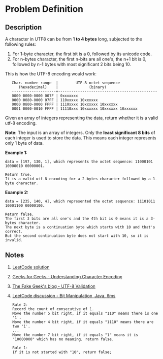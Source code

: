 # Problem Definition

## Description

A character in UTF8 can be from **1 to 4 bytes** long, subjected to the following rules:

1. For 1-byte character, the first bit is a 0, followed by its unicode code.
2. For n-bytes character, the first n-bits are all one's, the n+1 bit is 0, followed by n-1 bytes with most significant 2 bits being 10.

This is how the UTF-8 encoding would work:

```text
   Char. number range  |        UTF-8 octet sequence
      (hexadecimal)    |              (binary)
   --------------------+---------------------------------------------
   0000 0000-0000 007F | 0xxxxxxx
   0000 0080-0000 07FF | 110xxxxx 10xxxxxx
   0000 0800-0000 FFFF | 1110xxxx 10xxxxxx 10xxxxxx
   0001 0000-0010 FFFF | 11110xxx 10xxxxxx 10xxxxxx 10xxxxxx
```

Given an array of integers representing the data, return whether it is a valid utf-8 encoding.

**Note:** The input is an array of integers. Only the **least significant 8 bits** of each integer is used to store the data. This means each integer represents only 1 byte of data.

**Example 1:**

```text
data = [197, 130, 1], which represents the octet sequence: 11000101 10000010 00000001.

Return true.
It is a valid utf-8 encoding for a 2-bytes character followed by a 1-byte character.
```

**Example 2:**

```text
data = [235, 140, 4], which represented the octet sequence: 11101011 10001100 00000100.

Return false.
The first 3 bits are all one's and the 4th bit is 0 means it is a 3-bytes character.
The next byte is a continuation byte which starts with 10 and that's correct.
But the second continuation byte does not start with 10, so it is invalid.
```

## Notes

1. [LeetCode solution](https://leetcode.com/problems/utf-8-validation/solution/)
1. [Geeks for Geeks - Understanding Character Encoding](https://www.geeksforgeeks.org/understanding-character-encoding/)
1. [The Fake Geek's blog - UTF-8 Validation](http://shirleyisnotageek.blogspot.com/2016/10/utf-8-validation.html)
1. [LeetCode discussion - Bit Manipulation, Java, 6ms](https://leetcode.com/problems/utf-8-validation/discuss/87464/Bit-Manipulation-Java-6ms/92375)

   ```text
   Rule 2:
   Record the count of consecutive of 1.
   Move the number 5 bit right, if it equals "110" means there is one '1'.
   Move the number 4 bit right, if it equals "1110" means there are two '1'.
   ...
   Move the number 7 bit right, if it equals "1" means it is "10000000" which has no meaning, return false.

   Rule 1:
   If it is not started with "10", return false;
   ```